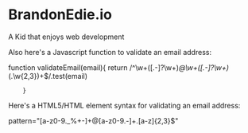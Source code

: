# BrandonEdie.io
A Kid that enjoys web development


Also here's a Javascript function to validate an email address:

function validateEmail(email){
			return /^\w+([\.-]?\w+)*@\w+([\.-]?\w+)*(\.\w{2,3})+$/.test(email)

		}

Here's a HTML5/HTML element syntax for validating an email address:

pattern="[a-z0-9._%+-]+@[a-z0-9.-]+\.[a-z]{2,3}$"
